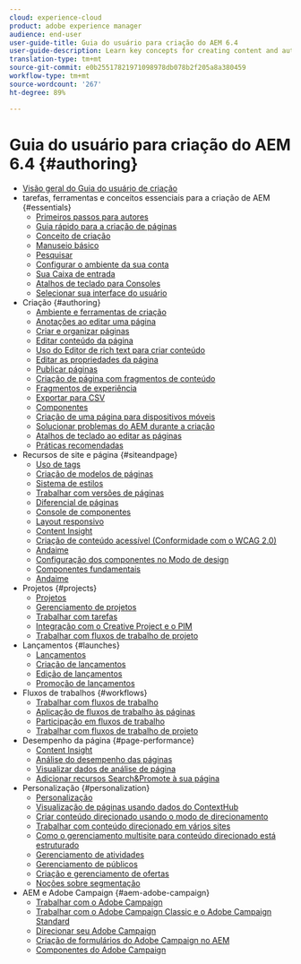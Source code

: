 ```yaml
---
cloud: experience-cloud
product: adobe experience manager
audience: end-user
user-guide-title: Guia do usuário para criação do AEM 6.4
user-guide-description: Learn key concepts for creating content and authoring in AEM.
translation-type: tm+mt
source-git-commit: e0b25517821971098978db078b2f205a8a380459
workflow-type: tm+mt
source-wordcount: '267'
ht-degree: 89%

---
```



# Guia do usuário para criação do AEM 6.4 {#authoring}

+ [Visão geral do Guia do usuário de criação](home.md)
+ tarefas, ferramentas e conceitos essenciais para a criação de AEM {#essentials}
   + [Primeiros passos para autores](first-steps.md)
   + [Guia rápido para a criação de páginas](qg-page-authoring.md)
   + [Conceito de criação](author.md)
   + [Manuseio básico](basic-handling.md)
   + [Pesquisar](search.md)
   + [Configurar o ambiente da sua conta](user-properties.md)
   + [Sua Caixa de entrada](inbox.md)
   + [Atalhos de teclado para Consoles](keyboard-shortcuts.md)
   + [Selecionar sua interface do usuário](select-ui.md)
+ Criação {#authoring}
   + [Ambiente e ferramentas de criação](author-environment-tools.md)
   + [Anotações ao editar uma página](annotations.md)
   + [Criar e organizar páginas](managing-pages.md)
   + [Editar conteúdo da página](editing-content.md)
   + [Uso do Editor de rich text para criar conteúdo](rich-text-editor.md)
   + [Editar as propriedades da página](editing-page-properties.md)
   + [Publicar páginas](publishing-pages.md)
   + [Criação de página com fragmentos de conteúdo](content-fragments.md)
   + [Fragmentos de experiência](experience-fragments.md)
   + [Exportar para CSV](csv-export.md)
   + [Componentes](default-components.md)
   + [Criação de uma página para dispositivos móveis   ](mobile.md)
   + [Solucionar problemas do AEM durante a criação  ](troubleshooting.md)
   + [Atalhos de teclado ao editar as páginas](page-authoring-keyboard-shortcuts.md)
   + [Práticas recomendadas    ](best-practices.md)
+ Recursos de site e página {#siteandpage}
   + [Uso de tags](tags.md)
   + [Criação de modelos de páginas  ](templates.md)
   + [Sistema de estilos](style-system.md)
   + [Trabalhar com versões de páginas](working-with-page-versions.md)
   + [Diferencial de páginas](page-diff.md)
   + [Console de componentes](default-components-console.md)
   + [Layout responsivo](responsive-layout.md)
   + [Content Insight](content-insights.md)
   + [Criação de conteúdo acessível (Conformidade com o WCAG 2.0)](creating-accessible-content.md)
   + [Andaime](scaffolding.md)
   + [Configuração dos componentes no Modo de design](default-components-designmode.md)
   + [Componentes fundamentais](default-components-foundation.md)
   + [Andaime](scaffolding.md)
+ Projetos {#projects}
   + [Projetos](projects.md)
   + [Gerenciamento de projetos](touch-ui-managing-projects.md)
   + [Trabalhar com tarefas](task-content.md)
   + [Integração com o Creative Project e o PIM](managing-product-information.md)
   + [Trabalhar com fluxos de trabalho de projeto](projects-with-workflows.md)
+ Lançamentos {#launches}
   + [Lançamentos](launches.md)
   + [Criação de lançamentos](launches-creating.md)
   + [Edição de lançamentos](launches-editing.md)
   + [Promoção de lançamentos](launches-promoting.md)
+ Fluxos de trabalhos {#workflows}
   + [Trabalhar com fluxos de trabalho](workflows.md)
   + [Aplicação de fluxos de trabalho às páginas](workflows-applying.md)
   + [Participação em fluxos de trabalho](workflows-participating.md)
   + [Trabalhar com fluxos de trabalho de projeto](projects-with-workflows.md)
+ Desempenho da página {#page-performance}
   + [Content Insight](content-insights.md)
   + [Análise do desempenho das páginas](ci-analyze.md)
   + [Visualizar dados de análise de página](pa-using.md)
   + [Adicionar recursos Search&amp;Promote à sua página](search-and-promote.md)
+ Personalização {#personalization}
   + [Personalização](personalization.md)
   + [Visualização de páginas usando dados do ContextHub](ch-previewing.md)
   + [Criar conteúdo direcionado usando o modo de direcionamento](content-targeting-touch.md)
   + [Trabalhar com conteúdo direcionado em vários sites](multisite-support-targeted-content.md)
   + [Como o gerenciamento multisite para conteúdo direcionado está estruturado](technical-multisite-targeted.md)
   + [Gerenciamento de atividades](activitylib.md)
   + [Gerenciamento de públicos](managing-audiences.md)
   + [Criação e gerenciamento de ofertas](offerlib.md)
   + [Noções sobre segmentação](segmentation-overview.md)
+ AEM e Adobe Campaign {#aem-adobe-campaign}
   + [Trabalhar com o Adobe Campaign](adobe-campaign.md)
   + [Trabalhar com o Adobe Campaign Classic e o Adobe Campaign Standard](campaign.md)
   + [Direcionar seu Adobe Campaign](target-adobe-campaign.md)
   + [Criação de formulários do Adobe Campaign no AEM](adobe-campaign-forms.md)
   + [Componentes do Adobe Campaign](adobe-campaign-components.md)
